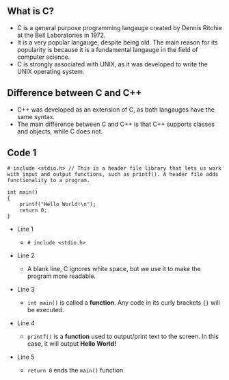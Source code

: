## What is C?
- C is a general purpose programming langauge created by Dennis Ritchie at the Bell Laboratories in 1972.
- It is a very popular langauge, despite being old. The main reason for its popularity is because it is a fundamental langauge in the field of computer science.
- C is strongly associated with UNIX, as it was developed to write the UNIX operating system.

## Difference between C and C++
- C++ was developed as an extension of C, as both langauges have the same syntax.
- The main difference between C and C++ is that C++ supports classes and objects, while C does not.

## Code 1

```
# include <stdio.h> // This is a header file library that lets us work with input and output functions, such as printf(). A header file adds functionality to a program.

int main()
{
    printf("Hello World!\n");
    return 0;
}
```
- Line 1
    - `# include <stdio.h>` 

- Line 2
    - A blank line, C ignores white space, but we use it to make the program more readable.

- Line 3
    - `int main()` is called a **function**. Any code in its curly brackets `{}` will be executed.

- Line 4
    - `printf()` is a **function** used to output/print text to the screen. In this case, it will output **Hello World!**

- Line 5
    - `return 0` ends the `main()` function.